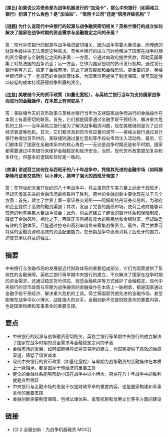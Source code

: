 #### [类比] 如果说公共债务是为战争机器发行的“加油卡”，那么中央银行（如英格兰银行）扮演了什么角色？是“加油站”、“信用卡公司”还是“信用评级机构”？


#### [谜题] 为什么说现代中央银行的起源与战争融资密切相关？英格兰银行的成立如何解决了国家在战争时期的资金需求与金融稳定之间的矛盾？
答：现代中央银行的起源与战争融资密切相关，因为战争需要大量资金，而传统的财政手段往往无法满足这种需求。英格兰银行的成立巧妙地解决了国家在战争时期的资金需求与金融稳定之间的矛盾：一方面，它通过向政府提供贷款，帮助英国筹集了对抗法国的战争资金；另一方面，它作为国家授权的货币发行机构，通过发行银行券等方式，稳定了金融市场，防止了通货膨胀和金融恐慌。更重要的是，英格兰银行建立了一套规范的金融监管体系，为国家信用提供了制度保障，使英国能够以较低的成本持续获得战争所需的资金。

#### [连接] 美联储今天的货币政策（如量化宽松），与英格兰银行当年为支持国家战争而进行的金融操作，在本质上有何联系？
答：美联储今天的货币政策与英格兰银行当年为支持国家战争而进行的金融操作在本质上有着密切的联系。首先，它们都是国家通过金融手段干预经济、解决重大危机的工具——当年英格兰银行是为了解决战争融资问题，现在美联储则是为了应对经济衰退等危机。其次，它们都涉及到货币供应量的调节——英格兰银行通过发行银行券增加货币供应，美联储则通过量化宽松等手段向市场注入流动性。最后，它们都体现了国家在金融体系中的核心角色——无论是战争时期还是和平时期，国家都需要通过中央银行来维护金融稳定和经济安全。当然，现代货币政策更加复杂和多样化，但基本的逻辑和目标是一致的。

#### [故事] 讲述荷兰如何在与西班牙的八十年战争中，凭借其先进的金融市场（如阿姆斯特丹证券交易所）以小博大，拖垮了强大的西班牙帝国？
答：在16世纪末至17世纪的八十年战争中，荷兰虽然在军事力量上远逊于西班牙，但却凭借其先进的金融市场最终取得了胜利。荷兰的金融创新主要体现在以下几个方面：首先，建立了世界上第一家证券交易所——阿姆斯特丹证券交易所，为政府和企业提供了高效的融资渠道；其次，发展了完善的国债市场，使荷兰政府能够以较低的利率筹集大量战争资金；此外，荷兰还建立了健全的银行体系和保险制度，降低了金融风险。相比之下，西班牙虽然拥有庞大的殖民地和金银财富，但却缺乏有效的金融体系，只能通过掠夺和高利率借贷来筹集战争资金。最终，荷兰依靠可持续的金融资源和高效的资金配置能力，在长期战争中逐渐消耗了西班牙的国力，迫使其承认荷兰的独立。

## 摘要
中央银行与金融市场的发展是近代财政体系的重要组成部分，它们为国家提供了系统性的金融保障。英格兰银行等早期中央银行的建立，不仅解决了国家在战争时期的资金需求，还通过稳定货币供应、规范金融秩序等方式维护了金融稳定。现代中央银行的货币政策与早期为战争融资的金融操作在本质上一脉相承，都是国家通过金融手段干预经济、解决重大危机的工具。荷兰等国家凭借先进的金融市场，甚至能够在战争中以小博大，战胜强大的对手。金融创新不仅是财政革命的重要内容，也是国家构建和军事革命的重要支撑。

## 要点
- 中央银行的起源与战争融资密切相关，英格兰银行等早期中央银行的成立解决了国家在战争时期的资金需求与金融稳定之间的矛盾
- 金融市场的发展，如阿姆斯特丹证券交易所的建立，为国家提供了高效的融资渠道，降低了借贷成本
- 现代中央银行的货币政策（如量化宽松）与早期为战争融资的金融操作在本质上一脉相承，都是国家干预经济的重要工具
- 健全的金融体系能够帮助小国在战争中以小博大，荷兰在八十年战争中的胜利就是典型例证
- 中央银行与金融市场的发展不仅是财政革命的重要内容，也是国家构建和军事革命的重要支撑
- 金融创新需要制度保障，包括法律体系、监管机制和信用文化等多方面的建设

## 链接
- [[2.2 金融创新：为战争机器融资 MOC]]
